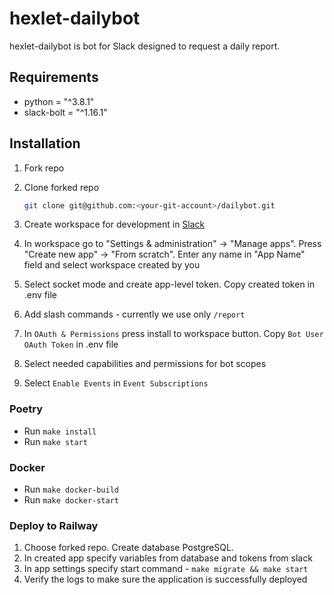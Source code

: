 # hexlet-dailybot

hexlet-dailybot is bot for Slack designed to request a daily report.

## Requirements

- python = "^3.8.1"
- slack-bolt = "^1.16.1"

## Installation

1. Fork repo
2. Clone forked repo

    ```bash
    git clone git@github.com:<your-git-account>/dailybot.git
    ```

3. Create workspace for development in [Slack](https://slack.com/help/articles/206845317-Create-a-Slack-workspace)
4. In workspace go to "Settings & administration" -> "Manage apps". Press "Create new app" -> "From scratch". Enter any name in "App Name" field and select workspace created by you
5. Select socket mode and create app-level token. Copy created token in .env file
6. Add slash commands - currently we use only `/report`
7. In `OAuth & Permissions` press install to workspace button. Copy `Bot User OAuth Token` in .env file
8. Select needed capabilities and permissions for bot scopes
9. Select `Enable Events` in `Event Subscriptions`

### Poetry

- Run `make install`
- Run `make start`

### Docker

- Run `make docker-build`
- Run `make docker-start`

### Deploy to Railway

1. Choose forked repo. Create database PostgreSQL.
2. In created app specify variables from database and tokens from slack
3. In app settings specify start command - `make migrate && make start`
4. Verify the logs to make sure the application is successfully deployed
